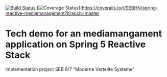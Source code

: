 [![Build Status](https://travis-ci.org/SEBHN/spring-reactive-mediamanagement.svg?branch=travis)](https://travis-ci.org/SEBHN/spring-reactive-mediamanagement)
[![Coverage Status](https://coveralls.io/repos/SEBHN/spring-reactive-mediamanagement/badge.svg?branch=develop)](https://coveralls.io/r/SEBHN/spring-reactive-mediamanagement?branch=master

# Tech demo for an mediamangament application on Spring 5 Reactive Stack

Implementation project SEB 6/7 "Moderne Verteilte Systeme"